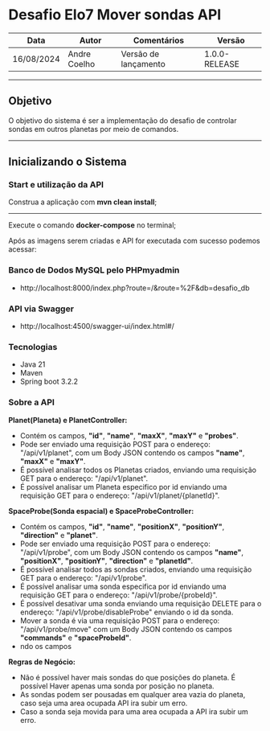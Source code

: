 # Desafio Elo7 Mover sondas API

| Data       | Autor        | Comentários | Versão |
|------------|--------------| --- | --- |
| 16/08/2024 | Andre Coelho | Versão de lançamento | 1.0.0-RELEASE |

---

## Objetivo

O objetivo do sistema é ser a implementação do desafio de controlar sondas em outros planetas por meio de comandos.

---

## Inicializando o Sistema

### Start e utilização da API

Construa a aplicação com __mvn clean install__;

---

Execute o comando __docker-compose__ no terminal;

Após as imagens serem criadas e API for executada com sucesso podemos acessar:

### Banco de Dodos MySQL pelo PHPmyadmin
* http://localhost:8000/index.php?route=/&route=%2F&db=desafio_db

### API via Swagger

* http://localhost:4500/swagger-ui/index.html#/

### Tecnologias

* Java 21
* Maven
* Spring boot 3.2.2

### Sobre a API

**Planet(Planeta) e PlanetController:**
- Contém os campos, **"id"**, **"name"**, **"maxX"**, **"maxY"** e **"probes"**.
- Pode ser enviado uma requisição POST para o endereço: "/api/v1/planet", com um Body JSON contendo os campos **"name"**, **"maxX"** e **"maxY"**.
- É possível analisar todos os Planetas criados, enviando uma requisição GET para o endereço: "/api/v1/planet".
- É possível analisar um Planeta especifico por id enviando uma requisição GET para o endereço: "/api/v1/planet/{planetId}".

**SpaceProbe(Sonda espacial) e SpaceProbeController:**
- Contém os campos, **"id"**, **"name"**, **"positionX"**, **"positionY"**, **"direction"** e **"planet"**.
- Pode ser enviado uma requisição POST para o endereço: "/api/v1/probe", com um Body JSON contendo os campos **"name"**, **"positionX"**, **"positionY"**, **"direction"** e **"planetId"**.
- É possível analisar todos as sondas criados, enviando uma requisição GET para o endereço: "/api/v1/probe".
- É possível analisar uma sonda especifica por id enviando uma requisição GET para o endereço: "/api/v1/probe/{probeId}".
- É possível desativar uma sonda enviando uma requisição DELETE para o endereço: "/api/v1/probe/disableProbe" enviando o id da sonda.
- Mover a sonda é via uma requisição POST para o endereço: "/api/v1/probe/move" com um Body JSON contendo os campos **"commands"** e **"spaceProbeId"**.
- ndo os campos

**Regras de Negócio:**

- Não é possível haver mais sondas do que posições do planeta. É possível Haver apenas uma sonda por posição no planeta.
- As sondas podem ser pousadas em qualquer area vazia do planeta, caso seja uma area ocupada API ira subir um erro.
- Caso a sonda seja movida para uma area ocupada a API ira subir um erro.


